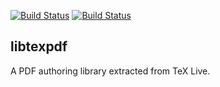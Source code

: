 [![Build Status](https://travis-ci.com/sile-typesetter/libtexpdf.svg?branch=master)](https://travis-ci.com/sile-typesetter/libtexpdf)
[![Build Status](https://simoncozens-github.visualstudio.com/libtexpdf/_apis/build/status/simoncozens.libtexpdf?branchName=master)](https://simoncozens-github.visualstudio.com/libtexpdf/_build/latest?definitionId=1&branchName=master)

## libtexpdf

A PDF authoring library extracted from TeX Live.

